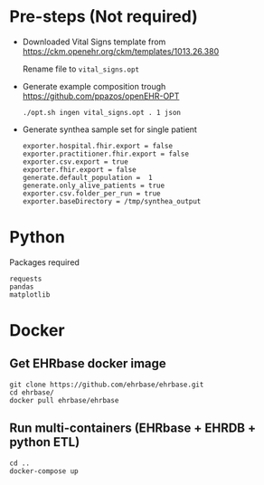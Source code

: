 # Pre-steps (Not required)

- Downloaded Vital Signs template from https://ckm.openehr.org/ckm/templates/1013.26.380

    Rename file to `vital_signs.opt`


-   Generate example composition trough https://github.com/ppazos/openEHR-OPT

    `./opt.sh ingen vital_signs.opt . 1 json`

-   Generate synthea sample set for single patient
    ```
    exporter.hospital.fhir.export = false
    exporter.practitioner.fhir.export = false
    exporter.csv.export = true
    exporter.fhir.export = false
    generate.default_population =  1
    generate.only_alive_patients = true
    exporter.csv.folder_per_run = true
    exporter.baseDirectory = /tmp/synthea_output
    ```
    
# Python
Packages required
```
requests
pandas
matplotlib
```

# Docker

## Get EHRbase docker image

```
git clone https://github.com/ehrbase/ehrbase.git
cd ehrbase/
docker pull ehrbase/ehrbase
```

## Run multi-containers (EHRbase + EHRDB + python ETL)

```
cd ..
docker-compose up
```

